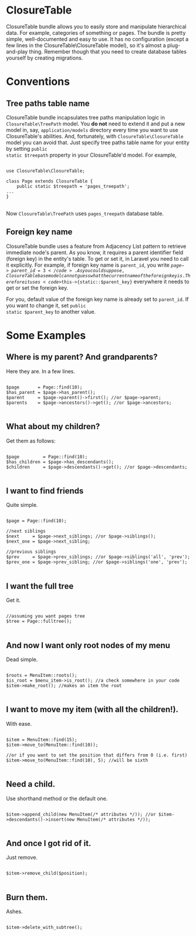 # ClosureTable

ClosureTable bundle allows you to easily store and manipulate hierarchical data. For example, categories of something or pages. The bundle is pretty simple, well-documented and easy to use. It has no configuration (except a few lines in the ClosureTable\ClosureTable model), so it's almost a plug-and-play thing. Remember though that you need to create database tables yourself by creating migrations.

# Conventions
## Tree paths table name
ClosureTable bundle incapsulates tree paths manipulation logic in <code>ClosureTable\TreePath</code> model. You **do not** need to extend it and put a new model in, say, <code>application/models</code> directory every time you want to use ClosureTable's abilities. And, fortunately, with <code>ClosureTable\ClosureTable</code> model you can avoid that. Just specify tree paths table name for your entity by setting <code>public static $treepath</code> property in your ClosureTable'd model. For example,

<pre>
<code>
use ClosureTable\ClosureTable;

class Page extends ClosureTable {
    public static $treepath = 'pages_treepath';
...
}
</code>
</pre>

Now <code>ClosureTable\TreePath</code> uses <code>pages_treepath</code> database table.
 
## Foreign key name
ClosureTable bundle uses a feature from Adjacency List pattern to retrieve immediate node's parent. As you know, it requires a parent identifier field (foreign key) in the entity's table. To get or set it, in Laravel you need to call it explicitly. For example, if foreign key name is <code>parent\_id</code>, you write <code>$page->parent\_id = 3</code>. As you could suppose, ClosureTable base model cannot guess what the current name of the foreign key is. Therefore it uses <code>$this->{static::$parent\_key}</code> everywhere it needs to get or set the foreign key.

For you, default value of the foreign key name is already set to <code>parent\_id</code>. If you want to change it, set <code>public static $parent\_key</code> to another value.

# Some Examples
## Where is my parent? And grandparents?
Here they are. In a few lines.
<pre>
<code>
$page       = Page::find(10);
$has_parent = $page->has_parent(); 
$parent     = $page->parent()->first(); //or $page->parent;
$parents    = $page->ancestors()->get(); //or $page->ancestors;
</code>
</pre>

## What about my children?
Get them as follows:
<pre>
<code>
$page         = Page::find(10);
$has_children = $page->has_descendants();
$children     = $page->descendants()->get(); //or $page->descendants;
</code>
</pre>

## I want to find friends
Quite simple.
<pre>
<code>
$page = Page::find(10);

//next siblings
$next     = $page->next_siblings; //or $page->siblings();
$next_one = $page->next_sibling;

//previous siblings
$prev     = $page->prev_siblings; //or $page->siblings('all', 'prev');
$prev_one = $page->prev_sibling; //or $page->siblings('one', 'prev');
</code>
</pre>

## I want the full tree
Get it.
<pre>
<code>
//assuming you want pages tree
$tree = Page::fulltree();
</code>
</pre>

## And now I want only root nodes of my menu
Dead simple.
<pre>
<code>
$roots = MenuItem::roots();
$is_root = $menu_item->is_root(); //a check somewhere in your code
$item->make_root(); //makes an item the root
</code>
</pre>

## I want to move my item (with all the children!).
With ease.
<pre>
<code>
$item = MenuItem::find(15);
$item->move_to(MenuItem::find(10));

//or if you want to set the position that differs from 0 (i.e. first)
$item->move_to(MenuItem::find(10), 5); //will be sixth
</code>
</pre>

## Need a child.
Use shorthand method or the default one.
<pre>
<code>
$item->append_child(new MenuItem(/* attributes */)); //or $item->descendants()->insert(new MenuItem(/* attributes */));
</code>
</pre>

## And once I got rid of it.
Just remove.
<pre>
<code>
$item->remove_child($position);
</code>
</pre>

## Burn them.
Ashes.
<pre>
<code>
$item->delete_with_subtree();
</code>
</pre>

